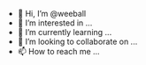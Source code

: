 - 👋 Hi, I’m @weeball
- 👀 I’m interested in ...
- 🌱 I’m currently learning ...
- 💞️ I’m looking to collaborate on ...
- 📫 How to reach me ...

<!---
weeball/weeball is a ✨ special ✨ repository because its `README.md` (this file) appears on your GitHub profile.
You can click the Preview link to take a look at your changes.
--->
